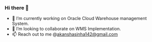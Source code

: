 ### Hi there 👋
- 🔭 I’m currently working on Oracle Cloud Warehouse management System.
- 👯 I’m looking to collaborate on WMS Implementation.
- 📫 Reach out to me @akanshasinha142@gmail.com

<!--
**akanshasiinha/akanshasiinha** is a ✨ _special_ ✨ repository because its `README.md` (this file) appears on your GitHub profile.

Here are some ideas to get you started:

- 🔭 I’m currently working on ...
- 🌱 I’m currently learning ...
- 👯 I’m looking to collaborate on ...
- 🤔 I’m looking for help with ...
- 💬 Ask me about ...
- 📫 How to reach me: ...
- 😄 Pronouns: ...
- ⚡ Fun fact: ...
-->
